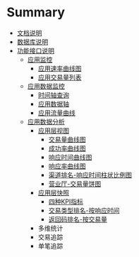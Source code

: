 # Summary

* [文档说明](README.md)
* [数据库说明](数据库说明.md)
* [功能接口说明](功能接口说明.md)
    * [应用监控](应用监控.md)
        * [应用速率曲线图](应用速率曲线图.md)
        * [应用交易量列表](应用交易量列表.md)
    * [应用数据监控](应用数据监控.md)
        * [时间轴查询](时间轴查询.md)
        * [应用数据轴](应用数据轴.md)
        * [应用流量曲线](应用流量曲线.md)
    * [应用数据分析](应用数据分析.md)
        * [应用层视图](应用层视图.md)
            * [交易量曲线图](交易量曲线图.md)
            * [成功率曲线图](成功率曲线图.md)
            * [响应时间曲线图](响应时间曲线图.md)
            * [响应率曲线图](响应率曲线图.md)
            * [渠道排名-响应时间柱状比例图](渠道排名-响应时间柱状比例图.md)
            * [营业厅-交易量饼图](营业厅-交易量饼图.md)
        * [应用层快照](应用层快照.md)
            * [四种KPI指标](四种kpi指标.md)
            * [交易类型排名-按响应时间](交易类型排名-按响应时间.md)
            * [返回码排名-按交易量](返回码排名-按交易量.md)
        * 多维统计
        * 交易追踪
        * 单笔追踪

